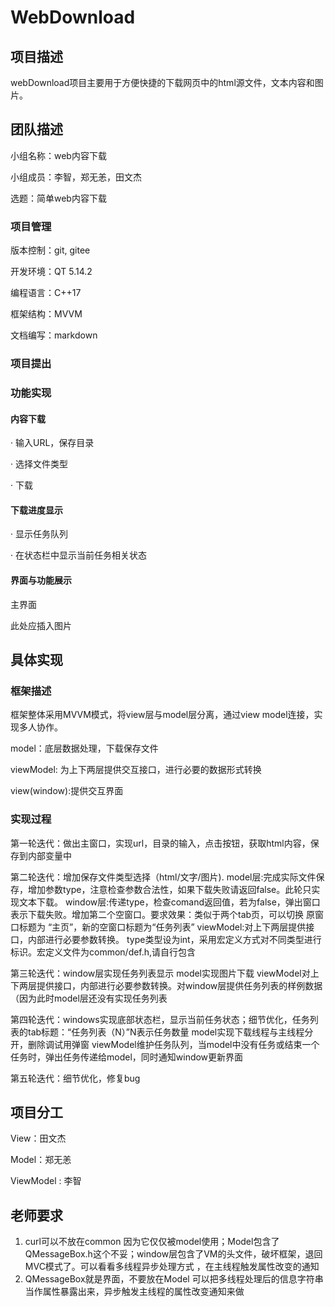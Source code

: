 # WebDownload

## 项目描述 ##
webDownload项目主要用于方便快捷的下载网页中的html源文件，文本内容和图片。

## 团队描述 ##
小组名称：web内容下载

小组成员：李智，郑无恙，田文杰

选题：简单web内容下载
### 项目管理 ###

版本控制：git, gitee

开发环境：QT 5.14.2

编程语言：C++17

框架结构：MVVM

文档编写：markdown

### 项目提出 ###


### 功能实现 ###

#### 内容下载

· 输入URL，保存目录

· 选择文件类型

· 下载

#### 下载进度显示

· 显示任务队列

· 在状态栏中显示当前任务相关状态


#### 界面与功能展示

主界面

此处应插入图片

## 具体实现

### 框架描述 ###

框架整体采用MVVM模式，将view层与model层分离，通过view model连接，实现多人协作。

model：底层数据处理，下载保存文件

viewModel: 为上下两层提供交互接口，进行必要的数据形式转换

view(window):提供交互界面

### 实现过程 ###

第一轮迭代：做出主窗口，实现url，目录的输入，点击按钮，获取html内容，保存到内部变量中

第二轮迭代：增加保存文件类型选择（html/文字/图片).
	model层:完成实际文件保存，增加参数type，注意检查参数合法性，如果下载失败请返回false。此轮只实现文本下载。
	window层:传递type，检查comand返回值，若为false，弹出窗口表示下载失败。增加第二个空窗口。要求效果：类似于两个tab页，可以切换
		原窗口标题为 “主页”，新的空窗口标题为“任务列表”
	viewModel:对上下两层提供接口，内部进行必要参数转换。
	type类型设为int，采用宏定义方式对不同类型进行标识。宏定义文件为common/def.h,请自行包含

第三轮迭代：window层实现任务列表显示
	model实现图片下载
	viewModel对上下两层提供接口，内部进行必要参数转换。对window层提供任务列表的样例数据（因为此时model层还没有实现任务列表

第四轮迭代：windows实现底部状态栏，显示当前任务状态；细节优化，任务列表的tab标题：“任务列表（N）”N表示任务数量
	model实现下载线程与主线程分开，删除调试用弹窗
	viewModel维护任务队列，当model中没有任务或结束一个任务时，弹出任务传递给model，同时通知window更新界面

第五轮迭代：细节优化，修复bug

## 项目分工 ##

View：田文杰

Model：郑无恙

ViewModel : 李智

## 老师要求 ##
1. curl可以不放在common 因为它仅仅被model使用；Model包含了QMessageBox.h这个不妥；window层包含了VM的头文件，破坏框架，退回MVC模式了。可以看看多线程异步处理方式 ，在主线程触发属性改变的通知
2. QMessageBox就是界面，不要放在Model 可以把多线程处理后的信息字符串当作属性暴露出来，异步触发主线程的属性改变通知来做